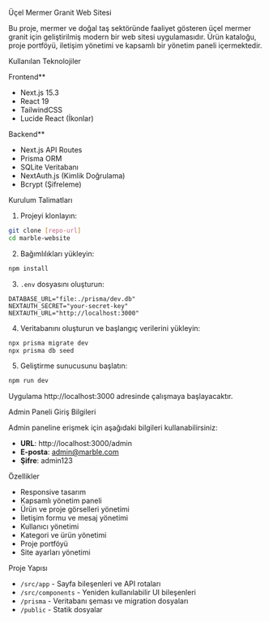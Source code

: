 Üçel Mermer Granit   Web Sitesi

Bu proje, mermer ve doğal taş sektöründe faaliyet gösteren üçel mermer granit için geliştirilmiş modern bir web sitesi uygulamasıdır. Ürün kataloğu, proje portföyü, iletişim yönetimi ve kapsamlı bir yönetim paneli içermektedir.

Kullanılan Teknolojiler

Frontend**
  - Next.js 15.3
  - React 19
  - TailwindCSS
  - Lucide React (İkonlar)

Backend**
  - Next.js API Routes
  - Prisma ORM
  - SQLite Veritabanı
  - NextAuth.js (Kimlik Doğrulama)
  - Bcrypt (Şifreleme)

Kurulum Talimatları

1. Projeyi klonlayın:
```bash
git clone [repo-url]
cd marble-website
```

2. Bağımlılıkları yükleyin:
```bash
npm install
```

3. `.env` dosyasını oluşturun:
```env
DATABASE_URL="file:./prisma/dev.db"
NEXTAUTH_SECRET="your-secret-key"
NEXTAUTH_URL="http://localhost:3000"
```

4. Veritabanını oluşturun ve başlangıç verilerini yükleyin:
```bash
npx prisma migrate dev
npx prisma db seed
```

5. Geliştirme sunucusunu başlatın:
```bash
npm run dev
```

Uygulama http://localhost:3000 adresinde çalışmaya başlayacaktır.

Admin Paneli Giriş Bilgileri

Admin paneline erişmek için aşağıdaki bilgileri kullanabilirsiniz:

- **URL**: http://localhost:3000/admin
- **E-posta**: admin@marble.com
- **Şifre**: admin123

Özellikler

-  Responsive tasarım
-  Kapsamlı yönetim paneli
-  Ürün ve proje görselleri yönetimi
-  İletişim formu ve mesaj yönetimi
-  Kullanıcı yönetimi
-  Kategori ve ürün yönetimi
-  Proje portföyü
-  Site ayarları yönetimi

Proje Yapısı

- `/src/app` - Sayfa bileşenleri ve API rotaları
- `/src/components` - Yeniden kullanılabilir UI bileşenleri
- `/prisma` - Veritabanı şeması ve migration dosyaları
- `/public` - Statik dosyalar


